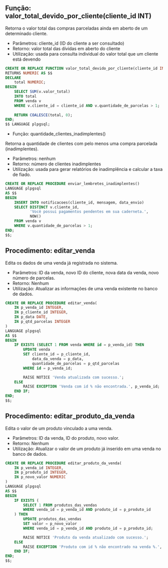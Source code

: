 ## Função: valor_total_devido_por_cliente(cliente_id INT)

Retorna o valor total das compras parceladas ainda em aberto de um determinado cliente.
- Parâmetros: cliente_id (ID do cliente a ser consultado)
- Retorno: valor total das dívidas em aberto do cliente
- Utilização: usada para consulta individual do valor total que um cliente está devendo

```sql
CREATE OR REPLACE FUNCTION valor_total_devido_por_cliente(cliente_id INT)
RETURNS NUMERIC AS $$
DECLARE
    total NUMERIC;
BEGIN
    SELECT SUM(v.valor_total)
    INTO total
    FROM venda v
    WHERE v.cliente_id = cliente_id AND v.quantidade_de_parcelas > 1;
    
    RETURN COALESCE(total, 0);
END;
$$ LANGUAGE plpgsql;
```

- Função: quantidade_clientes_inadimplentes()

Retorna a quantidade de clientes com pelo menos uma compra parcelada (inadimplentes).
- Parâmetros: nenhum
- Retorno: número de clientes inadimplentes
- Utilização: usada para gerar relatórios de inadimplência e calcular a taxa de fiado.

```sql
CREATE OR REPLACE PROCEDURE enviar_lembretes_inadimplentes()
LANGUAGE plpgsql
AS $$
BEGIN
    INSERT INTO notificacoes(cliente_id, mensagem, data_envio)
    SELECT DISTINCT v.cliente_id,
           'Você possui pagamentos pendentes em sua caderneta.',
           NOW()
    FROM venda v
    WHERE v.quantidade_de_parcelas > 1;
END;
$$;
```

## Procedimento: editar_venda

Edita os dados de uma venda já registrada no sistema.

- Parâmetros: ID da venda, novo ID do cliente, nova data da venda, novo número de parcelas.
- Retorno: Nenhum
- Utilização: Atualizar as informações de uma venda existente no banco de dados.
```sql
CREATE OR REPLACE PROCEDURE editar_venda(
    IN p_venda_id INTEGER,
    IN p_cliente_id INTEGER,
    IN p_data DATE,
    IN p_qtd_parcelas INTEGER
)
LANGUAGE plpgsql
AS $$
BEGIN
    IF EXISTS (SELECT 1 FROM venda WHERE id = p_venda_id) THEN
        UPDATE venda
        SET cliente_id = p_cliente_id,
            data_da_venda = p_data,
            quantidade_de_parcelas = p_qtd_parcelas
        WHERE id = p_venda_id;

        RAISE NOTICE 'Venda atualizada com sucesso.';
    ELSE
        RAISE EXCEPTION 'Venda com id % não encontrada.', p_venda_id;
    END IF;
END;
$$;
```

## Procedimento: editar_produto_da_venda

Edita o valor de um produto vinculado a uma venda.

- Parâmetros: ID da venda, ID do produto, novo valor.
- Retorno: Nenhum
- Utilização: Atualizar o valor de um produto já inserido em uma venda no banco de dados.

```sql
CREATE OR REPLACE PROCEDURE editar_produto_da_venda(
    IN p_venda_id INTEGER,
    IN p_produto_id INTEGER,
    IN p_novo_valor NUMERIC
)
LANGUAGE plpgsql
AS $$
BEGIN
    IF EXISTS (
        SELECT 1 FROM produtos_das_vendas 
        WHERE venda_id = p_venda_id AND produto_id = p_produto_id
    ) THEN
        UPDATE produtos_das_vendas
        SET valor = p_novo_valor
        WHERE venda_id = p_venda_id AND produto_id = p_produto_id;

        RAISE NOTICE 'Produto da venda atualizado com sucesso.';
    ELSE
        RAISE EXCEPTION 'Produto com id % não encontrado na venda %.', p_produto_id, p_venda_id;
    END IF;
END;
$$;
```
